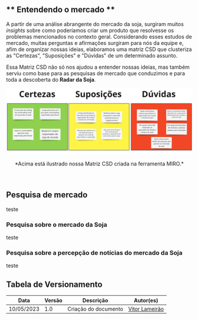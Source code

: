 ## ** Entendendo o mercado **
A partir de uma análise abrangente do mercado da soja, surgiram muitos *insights* sobre como poderíamos criar um produto que resolvesse os problemas mencionados no contexto geral. Considerando esses estudos de mercado, muitas perguntas e afirmações surgiram para nós da equipe e, afim de organizar nossas ideias, elaboramos uma matriz CSD que clusteriza as "Certezas", "Suposições" e "Dúvidas" de um determinado assunto. <br>

Essa Matriz CSD não só nos ajudou a entender nossas ideias, mas também serviu como base para as pesquisas de mercado que conduzimos e para toda a descoberta do **Radar da Soja**.

![grafico_variacao_soja](\assets\images\matriz_csd_miro.jpg)

<center> *Acima está ilustrado nossa Matriz CSD criada na ferramenta MIRO.* </center> <br><br>



## **Pesquisa de mercado**
teste <br>
### **Pesquisa sobre o mercado da Soja**
teste <br>
### **Pesquisa sobre a percepção de notícias do mercado da Soja**
teste <br>

## Tabela de Versionamento
<div class="md-typeset__scrollwrap">
  <div class="md-typeset__table">
    <table>
      <thead>
        <tr>
          <th>Data</th>
          <th>Versão</th>
          <th>Descrição</th>
          <th>Autor(es)</th>
        </tr>
      </thead>
    <tbody>
      <tr>
        <td>10/05/2023</td>
        <td>1.0</td>
        <td>Criação do documento</td>
        <td><a href="https://www.linkedin.com/in/vitor-lameirao/">Vitor Lameirão</a>
        </td>
      </tr>
    </tbody>
  </table>
</div>
</div>